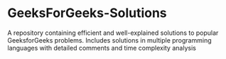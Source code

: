 # GeeksForGeeks-Solutions
A repository containing efficient and well-explained solutions to popular GeeksforGeeks problems. Includes solutions in multiple programming languages with detailed comments and time complexity analysis
